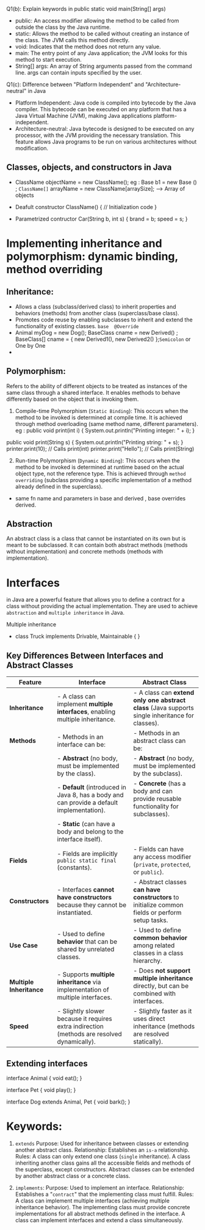 Q1(b): Explain keywords in public static void main(String[] args)

- public: An access modifier allowing the method to be called from outside the class by the Java runtime.
- static: Allows the method to be called without creating an instance of the class. The JVM calls this method directly.
- void: Indicates that the method does not return any value.
- main: The entry point of any Java application; the JVM looks for this method to start execution.
- String[] args: An array of String arguments passed from the command line. args can contain inputs specified by the user.

Q1(c): Difference between "Platform Independent" and "Architecture-neutral" in Java

- Platform Independent: Java code is compiled into bytecode by the Java compiler. This bytecode can be executed on any platform that has a Java Virtual Machine (JVM), making Java applications platform-independent.
- Architecture-neutral: Java bytecode is designed to be executed on any processor, with the JVM providing the necessary translation. This feature allows Java programs to be run on various architectures without modification.


## Classes, objects, and constructors in Java
- ClassName objectName = new ClassName();
eg : Base b1 = new Base () ;
     `ClassName[]` arrayName = new ClassName[arraySize]; --> Array of objects 

- Deafult constructor 
 ClassName() {
        // Initialization code
 }
- Parametrized contructor 
Car(String b, int s) {
        brand = b;
        speed = s;
    }

# Implementing inheritance and polymorphism: dynamic binding, method overriding
## Inheritance:
- Allows a class (subclass/derived class) to inherit properties and behaviors (methods) from another class (superclass/base class).
- Promotes code reuse by enabling subclasses to inherit and extend the functionality of existing classes. 
 ` base  @Override ` 
-  Animal myDog = new Dog(); 
   BaseClass cname = new Derived() ;
   BaseClass[] cname = {
  new Derived1(),
  new Derived2()
   };`Semicolon`
    or One by One 
- 

## Polymorphism:
Refers to the ability of different objects to be treated as instances of the same class through a shared interface.
It enables methods to behave differently based on the object that is invoking them.
1. Compile-time Polymorphism (`Static Binding`):
This occurs when the method to be invoked is determined at compile time. It is achieved through method overloading (same method name, different parameters).
eg :
public void print(int i) {
        System.out.println("Printing integer: " + i);
    }

public void print(String s) {
        System.out.println("Printing string: " + s);
    }
printer.print(10);        // Calls print(int)
printer.print("Hello");   // Calls print(String)

2. Run-time Polymorphism (`Dynamic Binding`):
This occurs when the method to be invoked is determined at runtime based on the actual object type, not the reference type. This is achieved through `method overriding` (subclass providing a specific implementation of a method already defined in the superclass).
- same fn name and parameters in base and derived , base overrides derived.

## Abstraction
An abstract class is a class that cannot be instantiated on its own but is meant to be subclassed. 
It can contain both abstract methods (methods without implementation) and concrete methods (methods with implementation).

# Interfaces 
in Java are a powerful feature that allows you to define a contract for a class without providing the actual implementation. They are used to achieve `abstraction` and `multiple inheritance` in Java.

Multiple inheritance 
- class Truck implements Drivable, Maintainable { }

## Key Differences Between Interfaces and Abstract Classes

| **Feature**         | **Interface**                                                                                 | **Abstract Class**                                                                                     |
|----------------------|-----------------------------------------------------------------------------------------------|--------------------------------------------------------------------------------------------------------|
| **Inheritance**      | - A class can implement **multiple interfaces**, enabling multiple inheritance.               | - A class can **extend only one abstract class** (Java supports single inheritance for classes).       |
| **Methods**          | - Methods in an interface can be:                                                            | - Methods in an abstract class can be:                                                                |
|                      |   - **Abstract** (no body, must be implemented by the class).                                 |   - **Abstract** (no body, must be implemented by the subclass).                                      |
|                      |   - **Default** (introduced in Java 8, has a body and can provide a default implementation). |   - **Concrete** (has a body and can provide reusable functionality for subclasses).                  |
|                      |   - **Static** (can have a body and belong to the interface itself).                         |                                                                                                        |
| **Fields**           | - Fields are implicitly `public static final` (constants).                                    | - Fields can have any access modifier (`private`, `protected`, or `public`).                          |
| **Constructors**     | - Interfaces **cannot have constructors** because they cannot be instantiated.                | - Abstract classes **can have constructors** to initialize common fields or perform setup tasks.       |
| **Use Case**         | - Used to define **behavior** that can be shared by unrelated classes.                        | - Used to define **common behavior** among related classes in a class hierarchy.                      |
| **Multiple Inheritance** | - Supports **multiple inheritance** via implementation of multiple interfaces.              | - Does **not support multiple inheritance** directly, but can be combined with interfaces.             |
| **Speed**            | - Slightly slower because it requires extra indirection (methods are resolved dynamically).   | - Slightly faster as it uses direct inheritance (methods are resolved statically).                     |

## Extending interfaces
interface Animal {
    void eat();
}

interface Pet {
    void play();
}

interface Dog extends Animal, Pet {
    void bark();
}


# Keywords:
1. `extends`
Purpose: Used for inheritance between classes or extending another abstract class.
Relationship: Establishes an `is-a` relationship.
Rules:
A class can only extend one class (`single` inheritance).
A class inheriting another class gains all the accessible fields and methods of the superclass, except constructors.
Abstract classes can be extended by another abstract class or a concrete class.

2. `implements`:
Purpose: Used to implement an interface.
Relationship: Establishes a "`contract`" that the implementing class must fulfill.
Rules:
A class can implement multiple interfaces (achieving multiple inheritance behavior).
The implementing class must provide concrete implementations for all abstract methods defined in the interface.
A class can implement interfaces and extend a class simultaneously.

